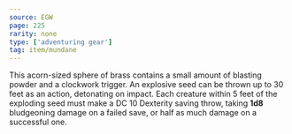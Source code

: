 ```yaml
---
source: EGW
page: 225
rarity: none
type: ['adventuring gear']
tag: item/mundane
---
```


This acorn-sized sphere of brass contains a small amount of blasting powder and a clockwork trigger. An explosive seed can be thrown up to 30 feet as an action, detonating on impact. Each creature within 5 feet of the exploding seed must make a DC 10 Dexterity saving throw, taking **1d8** bludgeoning damage on a failed save, or half as much damage on a successful one.

